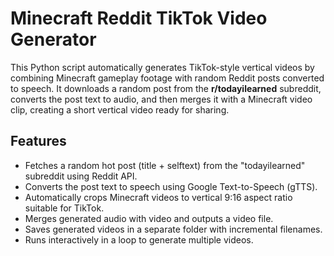 # Minecraft Reddit TikTok Video Generator

This Python script automatically generates TikTok-style vertical videos by combining Minecraft gameplay footage with random Reddit posts converted to speech. It downloads a random post from the **r/todayilearned** subreddit, converts the post text to audio, and then merges it with a Minecraft video clip, creating a short vertical video ready for sharing.

## Features

- Fetches a random hot post (title + selftext) from the "todayilearned" subreddit using Reddit API.
- Converts the post text to speech using Google Text-to-Speech (gTTS).
- Automatically crops Minecraft videos to vertical 9:16 aspect ratio suitable for TikTok.
- Merges generated audio with video and outputs a video file.
- Saves generated videos in a separate folder with incremental filenames.
- Runs interactively in a loop to generate multiple videos.
